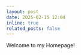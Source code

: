 ```yaml
---
layout: post
date: 2025-02-15 12:04
inline: true
related_posts: false
---
```


Welcome to my Homepage!

